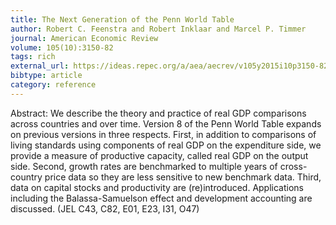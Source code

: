 ```yaml
---
title: The Next Generation of the Penn World Table
author: Robert C. Feenstra and Robert Inklaar and Marcel P. Timmer
journal: American Economic Review
volume: 105(10):3150-82
tags: rich
external_url: https://ideas.repec.org/a/aea/aecrev/v105y2015i10p3150-82.html
bibtype: article
category: reference
---
```

Abstract: We describe the theory and practice of real GDP comparisons across countries and over time. Version 8 of the Penn World Table expands on previous versions in three respects. First, in addition to comparisons of living standards using components of real GDP on the expenditure side, we provide a measure of productive capacity, called real GDP on the output side. Second, growth rates are benchmarked to multiple years of cross-country price data so they are less sensitive to new benchmark data. Third, data on capital stocks and productivity are (re)introduced. Applications including the Balassa-Samuelson effect and development accounting are discussed. (JEL C43, C82, E01, E23, I31, O47)
